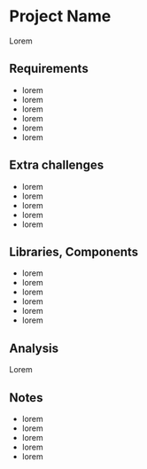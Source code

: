 # Project Name

Lorem

## Requirements

- lorem
- lorem
- lorem
- lorem
- lorem
- lorem

## Extra challenges

- lorem
- lorem
- lorem
- lorem
- lorem

## Libraries, Components

- lorem
- lorem
- lorem
- lorem
- lorem
- lorem

## Analysis

Lorem

## Notes

- lorem
- lorem
- lorem
- lorem
- lorem
